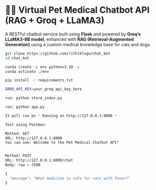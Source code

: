 # 🐶🐱 Virtual Pet Medical Chatbot API (RAG + Groq + LLaMA3)

A RESTful chatbot service built using **Flask** and powered by **Groq’s LLaMA3-8B model**, enhanced with **RAG (Retrieval-Augmented Generation)** using a custom medical knowledge base for cats and dogs.

```bash
git clone https://github.com/rithiklogu/chat_bot
cd chat_bot

conda create -p env python=3.10 -y
conda activate ./env

pip install -r requirements.txt

GROQ_API_KEY=your_groq_api_key_here

run: python store_index.py

run: python app.py

It will run on * Running on http://127.0.0.1:8000 *

Test using Postman:

Method: GET
URL: http://127.0.0.1:8000 
You can see: Welcome to the Pet Medical Chatbot API!


Method: POST
URL: http://127.0.0.1:8000/chat
Body: raw → JSON

{
  "message": "What medicine is safe for cats with fever?"
}
